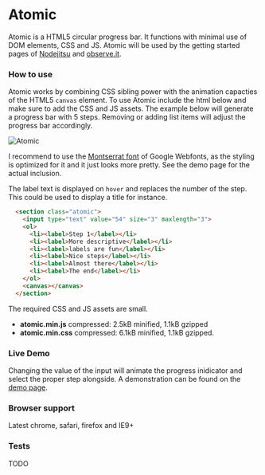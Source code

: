 # Atomic

Atomic is a HTML5 circular progress bar. It functions with
minimal use of DOM elements, CSS and JS. Atomic will be used by the
getting started pages of [Nodejitsu](https://www.nodejitsu.com/) and
[observe.it](https://observe.it).

### How to use

Atomic works by combining CSS sibling power with the animation capacties of the
HTML5 `canvas` element. To use Atomic include the html below and make sure to
add the CSS and JS assets. The example below will generate a progress bar with 5
steps. Removing or adding list items will adjust the progress bar accordingly.

![Atomic](https://raw.github.com/Swaagie/atomic/master/demo/atomic.png)

I recommend to use the [Montserrat font][font] of Google Webfonts, as the styling
is optimized for it and it just looks more pretty. See the demo page for the
actual inclusion.

The label text is displayed on `hover` and replaces the number of the step. This
could be used to display a title for instance.

```html
  <section class="atomic">
    <input type="text" value="54" size="3" maxlength="3">
    <ol>
      <li><label>Step 1</label></li>
      <li><label>More descriptive</label></li>
      <li><label>labels are fun</label></li>
      <li><label>Nice steps</label></li>
      <li><label>Almost there</label></li>
      <li><label>The end</label></li>
    </ol>
    <canvas></canvas>
  </section>
```

The required CSS and JS assets are small.
 - **atomic.min.js** compressed: 2.5kB minified, 1.1kB gzipped
 - **atomic.min.css** compressed: 6.1kB minified, 1.1kB gzipped.

[font]: http://www.google.com/fonts#UsePlace:use/Collection:Montserrat

### Live Demo

Changing the value of the input will animate the progress inidicator and select
the proper step alongside. A demonstration can be found on the
[demo page](http://www.martijnswaagman.nl/atomic/).

### Browser support

Latest chrome, safari, firefox and IE9+

### Tests

TODO
